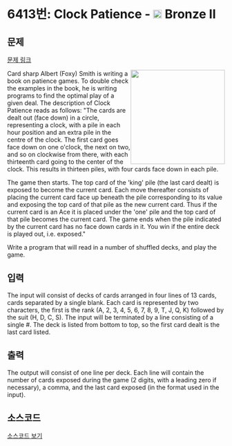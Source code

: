 # 6413번: Clock Patience - <img src="https://static.solved.ac/tier_small/4.svg" style="height:20px" /> Bronze II

<!-- performance -->

<!-- 문제 제출 후 깃허브에 푸시를 했을 때 제출한 코드의 성능이 입력될 공간입니다.-->

<!-- end -->

## 문제

[문제 링크](https://boj.kr/6413)


<p><img alt="" src="https://onlinejudgeimages.s3-ap-northeast-1.amazonaws.com/problem/6413/1.png" style="float:right; height:218px; width:218px">Card sharp Albert (Foxy) Smith is writing a book on patience games. To double check the examples in the book, he is writing programs to find the optimal play of a given deal. The description of Clock Patience reads as follows: "The cards are dealt out (face down) in a circle, representing a clock, with a pile in each hour position and an extra pile in the centre of the clock. The first card goes face down on one o'clock, the next on two, and so on clockwise from there, with each thirteenth card going to the center of the clock. This results in thirteen piles, with four cards face down in each pile.</p>

<p>The game then starts. The top card of the 'king' pile (the last card dealt) is exposed to become the current card. Each move thereafter consists of placing the current card face up beneath the pile corresponding to its value and exposing the top card of that pile as the new current card. Thus if the current card is an Ace it is placed under the 'one' pile and the top card of that pile becomes the current card. The game ends when the pile indicated by the current card has no face down cards in it. You win if the entire deck is played out, i.e. exposed."</p>

<p>Write a program that will read in a number of shuffled decks, and play the game.</p>



## 입력


<p>The input will consist of decks of cards arranged in four lines of 13 cards, cards separated by a single blank. Each card is represented by two characters, the first is the rank (A, 2, 3, 4, 5, 6, 7, 8, 9, T, J, Q, K) followed by the suit (H, D, C, S). The input will be terminated by a line consisting of a single #. The deck is listed from bottom to top, so the first card dealt is the last card listed.</p>



## 출력


<p>The output will consist of one line per deck. Each line will contain the number of cards exposed during the game (2 digits, with a leading zero if necessary), a comma, and the last card exposed (in the format used in the input).</p>



## 소스코드

[소스코드 보기](Clock%20Patience.py)